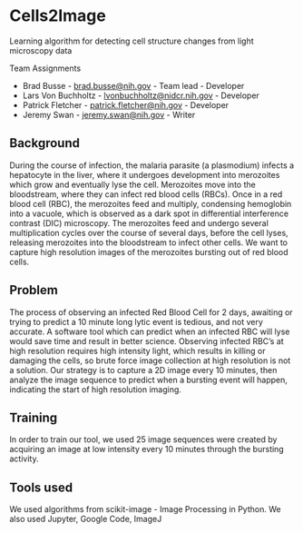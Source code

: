 # Cells2Image
Learning algorithm for detecting cell structure changes from light microscopy data

Team Assignments
* Brad Busse - brad.busse@nih.gov - Team lead - Developer
* Lars Von Buchholtz - lvonbuchholtz@nidcr.nih.gov - Developer
* Patrick Fletcher - patrick.fletcher@nih.gov - Developer
* Jeremy Swan - jeremy.swan@nih.gov - Writer

## Background
During the course of infection, the malaria parasite (a plasmodium) infects a hepatocyte in the liver, where it undergoes development into merozoites which grow and eventually lyse the cell. Merozoites move into the bloodstream, where they can infect red blood cells (RBCs). Once in a red blood cell (RBC), the merozoites feed and multiply, condensing hemoglobin into a vacuole, which is observed as a dark spot in differential interference contrast (DIC) microscopy. The merozoites feed and undergo several multiplication cycles over the course of several days, before the cell lyses, releasing merozoites into the bloodstream to infect other cells. We want to capture high resolution images of the merozoites bursting out of red blood cells.

## Problem
The process of observing an infected Red Blood Cell for 2 days, awaiting or trying to predict a 10 minute long lytic event is tedious, and not very accurate. A software tool which can predict when an infected RBC will lyse would save time and result in better science. Observing infected RBC’s at high resolution requires high intensity light, which results in killing or damaging the cells, so brute force image collection at high resolution is not a solution. Our strategy is to capture a 2D image every 10 minutes, then analyze the image sequence to predict when a bursting event will happen, indicating the start of high resolution imaging. 

## Training
In order to train our tool, we used 25 image sequences were created by acquiring an image at low intensity every 10 minutes through the bursting activity.

## Tools used
We used algorithms from scikit-image - Image Processing in Python. We also used Jupyter, Google Code, ImageJ 
